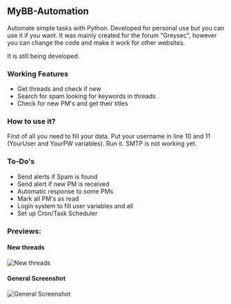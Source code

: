 ## MyBB-Automation
Automate simple tasks with Python. Developed for personal use but you can use it if you want.
It was mainly created for the forum "Greysec", however you can change the code and make it work for other websites.

It is still being developed.

### Working Features

* Get threads and check if new 
* Search for spam looking for keywords in threads
* Check for new PM's and get their titles

### How to use it?

First of all you need to fill your data.
Put  your username in line 10 and 11 (YourUser and YourPW variables).
Run it. SMTP is not working yet.

### To-Do's

* Send alerts if Spam is found
* Send alert if new PM is received
* Automatic response to some PMs
* Mark all PM's as read
* Login system to fill user variables and all
* Set up Cron/Task Scheduler

### Previews:

#### New threads

![New threads](https://i.imgur.com/8w5LRaR.png)

#### General Screenshot

![General Screenshot](https://i.imgur.com/NiGUF4X.png)

